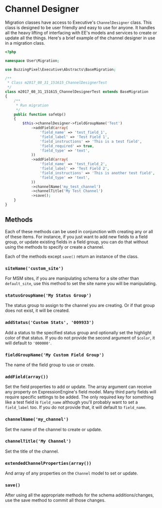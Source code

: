 # Channel Designer

Migration classes have access to Executive's `ChannelDesigner` class. This class is designed to be user friendly and easy to use for anyone. It handles all the heavy lifting of interfacing with EE's models and services to create or update all the things. Here's a brief example of the channel designer in use in a migration class.

```php
<?php

namespace User\Migration;

use BuzzingPixel\Executive\Abstracts\BaseMigration;

/**
 * Class m2017_08_31_151615_ChannelDesignerTest
 */
class m2017_08_31_151615_ChannelDesignerTest extends BaseMigration
{
    /**
     * Run migration
     */
    public function safeUp()
    {
        $this->channelDesigner->fieldGroupName('Test')
            ->addField(array(
                'field_name' => 'test_field_1',
                'field_label' => 'Test Field 1',
                'field_instructions' => 'This is a test field',
                'field_required' => true,
                'field_type' => 'text',
            ))
            ->addField(array(
                'field_name' => 'test_field_2',
                'field_label' => 'Test Field 2',
                'field_instructions' => 'This is another test field',
                'field_type' => 'text',
            ))
            ->channelName('my_test_channel')
            ->channelTitle('My Test Channel')
            ->save();
    }
}
```

## Methods

Each of these methods can be used in conjunction with creating any or all of these items. For instance, if you just want to add new fields to a field group, or update existing fields in a field group, you can do that without using the methods to specify or create a channel.

Each of the methods except `save()` return an instance of the class.

### `siteName('custom_site')`

For MSM sites, if you are manipulating schema for a site other than `default_site`, use this method to set the site name you will be manipulating.

### `statusGroupName('My Status Group')`

The status group to assign to the channel you are creating. Or if that group does not exist, it will be created.

### `addStatus('Custom Stats', '009933')`

Add a status to the specified status group and optionally set the highlight color of that status. If you do not provide the second argument of `$color`, it will default to `'000000'`.

### `fieldGroupName('My Custom Field Group')`

The name of the field group to use or create.

### `addField(array())`

Set the field properties to add or update. The array argument can receive any property on ExpressionEngine's field model. Many third party fields will require specific settings to be added. The only required key for something like a test field is `field_name` although you'll probably want to set a `field_label` too. If you do not provide that, it will default to `field_name`.

### `channelName('my_channel')`

Set the name of the channel to create or update.

### `channelTitle('My Channel')`

Set the title of the channel.

### `extendedChannelProperties(array())`

And array of any properties on the `Channel` model to set or update.

### `save()`

After using all the appropriate methods for the schema additions/changes, use the save method to commit all those changes.
